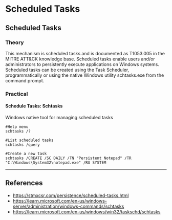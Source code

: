 # Scheduled Tasks

## Scheduled Tasks

### Theory

This mechanism is scheduled tasks and is documented as T1053.005 in the MITRE ATT\&CK knowledge base. Scheduled tasks enable users and/or administrators to persistently execute applications on Windows systems. Scheduled tasks can be created using the Task Scheduler, programmatically or using the native Windows utility schtasks.exe from the command prompt.

### Practical

#### Schedule Tasks: Schtasks

Windows native tool for managing scheduled tasks

```
#Help menu
schtasks /?

#List scheduled tasks
schtasks /query

#Create a new task
schtasks /CREATE /SC DAILY /TN "Persistent Notepad" /TR "C:\Windows\System32\notepad.exe" /RU SYSTEM

```

***

## References

* https://stmxcsr.com/persistence/scheduled-tasks.html
* https://learn.microsoft.com/en-us/windows-server/administration/windows-commands/schtasks
* https://learn.microsoft.com/en-us/windows/win32/taskschd/schtasks
